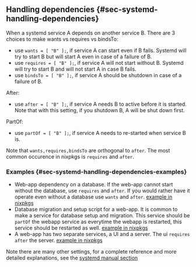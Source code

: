 ## Handling dependencies {#sec-systemd-handling-dependencies}

When a systemd service A depends on another service B.
There are 3 choices to make
wants vs requires vs bindsTo:
- use `wants = [ "B" ];`, if service A can start even if B fails. Systemd will try to start B but will start A even in case of a failure of B.
- use `requires = [ "B" ];`, if service A will not start without B. Systemd will try to start B and will not start A in case B fails.
- use `bindsTo = [ "B" ];`, if service A should be shutdown in case of a failure of B.

After:
- use `after = [ "B" ];`, if service A needs B to active before it is started. Note that with this setting, if you shutdown B, A will be shut down first.

PartOf:
- use `partOf = [ "B" ];`, if service A needs to re-started when service B is.

Note that `wants,requires,bindsTo` are orthogonal to `after`. The most common occurence in nixpkgs is `requires` and `after`.

### Examples {#sec-systemd-handling-dependencies-examples}

- Web-app dependency on a database. If the web-app cannot start without the database, use `requires` and `after`. If you would rather have it operate even without a database use `wants` and `after`. [example in nixpkgs](https://github.com/NixOS/nixpkgs/blob/master/nixos/modules/services/web-apps/lemmy.nix#L169)
- Database migration and setup script for a web-app. It is common to make a service for database setup and migration. This service should be `partOf` the webapp service as everytime the webapp is restarted, this service should be restarted as well.
[example in nixpkgs](https://github.com/NixOS/nixpkgs/blob/master/nixos/modules/services/web-apps/lemmy.nix#L214)
- A web-app has two separate services, a UI and a server. The ui `requires` `after` the server. [example in nixpkgs](https://github.com/NixOS/nixpkgs/blob/master/nixos/modules/services/web-apps/lemmy.nix#L205)


Note there are many other settings, for a complete reference and more detailed explanations, see the [systemd manual section](https://man.archlinux.org/man/systemd.unit.5#%5BUNIT%5D_SECTION_OPTIONS)
